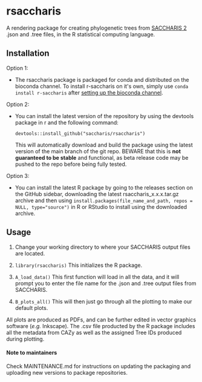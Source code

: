 # rsaccharis
A rendering package for creating phylogenetic trees from [SACCHARIS 2](https://github.com/saccharis/SACCHARIS_2) .json and .tree files,
in the R statistical computing language.

## Installation

Option 1:
- The rsaccharis package is packaged for conda and distributed on the bioconda channel. To install r-saccharis on it's 
  own, simply use `conda install r-saccharis` after [setting up the bioconda channel](https://bioconda.github.io/).

[//]: # (UNCOMMENT LINE BELOW ONCE AUTO INSTALL IS WORKING PROPERLY)
[//]: # (  If you install the main SACCHARIS tool, rsaccharis will be automatically installed.)

Option 2:
- You can install the latest version of the repository by using the devtools package in r and the
  following command: 
  
  `devtools::install_github("saccharis/rsaccharis")`
  
  This will automatically download and build the package using the latest version of the main branch
  of the git repo. BEWARE that this is **not guaranteed to be stable** and functional, as beta release code may be 
  pushed to the repo before being fully tested.

Option 3:
- You can install the latest R package by going to the releases section on the GitHub sidebar, downloading the 
  latest rsaccharis_x.x.x.tar.gz archive and then using 
  `install.packages(file_name_and_path, repos = NULL, type="source")` in R or RStudio to install 
  using the downloaded archive.

## Usage
1. Change your working directory to where your SACCHARIS output files are located.

1. `library(rsaccharis)`			This initializes the R package.

1. `A_load_data()`				This first function will load in all the data, and it will prompt you to enter the file name for the .json and .tree output files from SACCHARIS.

1. `B_plots_all()`				This will then just go through all the plotting to make our default plots.

All plots are produced as PDFs, and can be further edited in vector graphics software (_e.g._ Inkscape). The .csv file producted by the R package includes all the metadata from CAZy as well as the assigned Tree IDs produced during plotting.

#### Note to maintainers
Check MAINTENANCE.md for instructions on updating the packaging and uploading new versions 
to package repositories.
